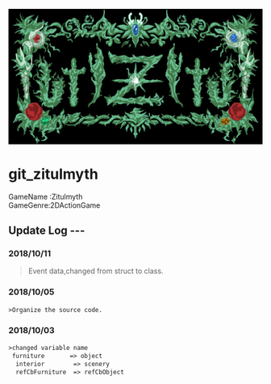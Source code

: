 ![Alt text](logo.png)
# git_zitulmyth
  
GameName :Zitulmyth  
GameGenre:2DActionGame  
  
## Update Log ---  
  
### 2018/10/11  
  >Event data,changed from struct to class.
###  2018/10/05  
    >Organize the source code.  
###  2018/10/03  
    >changed variable name  
     furniture       => object  
      interior        => scenery  
      refCbFurniture  => refCbObject  
